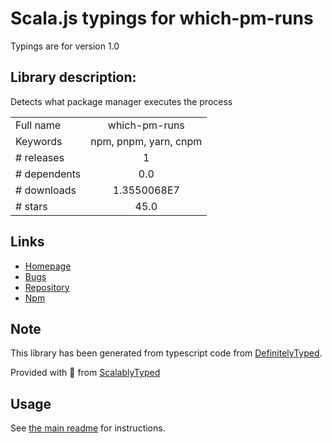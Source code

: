 
# Scala.js typings for which-pm-runs

Typings are for version 1.0

## Library description:
Detects what package manager executes the process

|                    |                 |
| ------------------ | :-------------: |
| Full name          | which-pm-runs |
| Keywords           | npm, pnpm, yarn, cnpm |
| # releases         | 1 |
| # dependents       | 0.0 |
| # downloads        | 1.3550068E7 |
| # stars            | 45.0 |

## Links
- [Homepage](https://github.com/zkochan/packages/tree/main/which-pm-runs#readme)
- [Bugs](https://github.com/zkochan/packages/labels/package%3A%20which-pm-runs)
- [Repository](https://github.com/zkochan/packages)
- [Npm](https://www.npmjs.com/package/which-pm-runs)
    


## Note
This library has been generated from typescript code from [DefinitelyTyped](https://definitelytyped.org).

Provided with :purple_heart: from [ScalablyTyped](https://github.com/oyvindberg/ScalablyTyped)

## Usage
See [the main readme](../../readme.md) for instructions.


